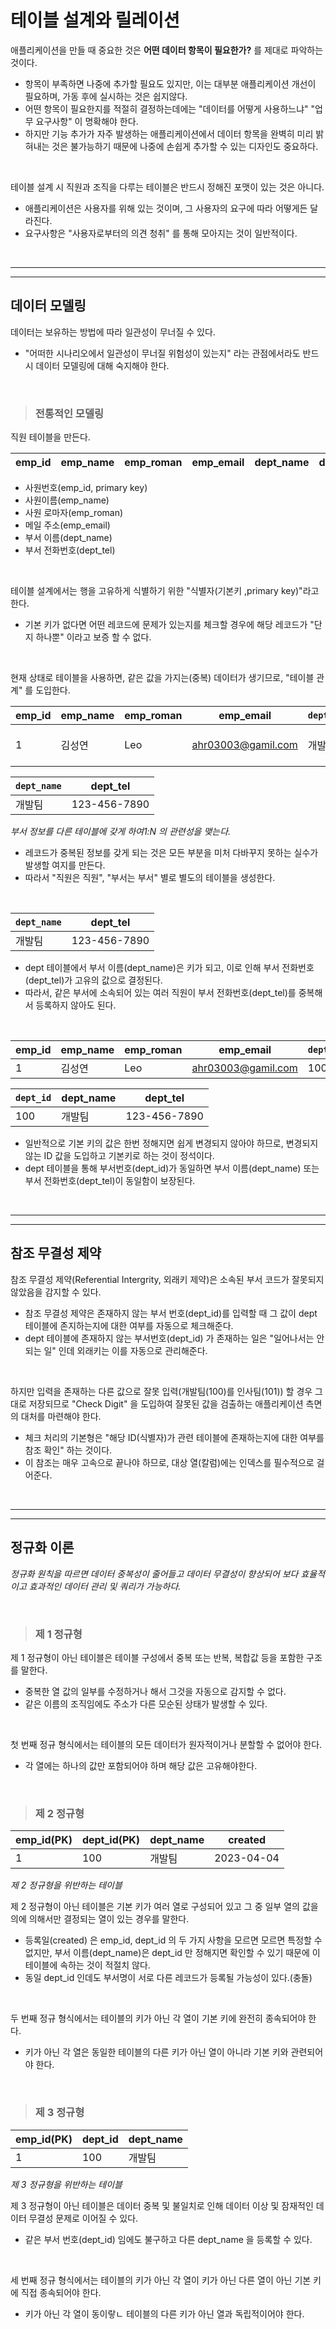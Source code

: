 # **테이블 설계와 릴레이션**

애플리케이션을 만들 때 중요한 것은 **어떤 데이터 항목이 필요한가?** 를 제대로 파악하는 것이다.

- 항목이 부족하면 나중에 추가할 필요도 있지만, 이는 대부분 애플리케이션 개선이 필요하며, 가동 후에 실시하는 것은 쉽지않다.
- 어떤 항목이 필요한지를 적절히 결정하는데에는 "데이터를 어떻게 사용하느냐" "업무 요구사항" 이 명확해야 한다.
- 하지만 기능 추가가 자주 발생하는 애플리케이션에서 데이터 항목을 완벽히 미리 밝혀내는 것은 불가능하기 때문에 나중에 손쉽게 추가할 수 있는 디자인도 중요하다.

<br>

테이블 설계 시 직원과 조직을 다루는 테이블은 반드시 정해진 포맷이 있는 것은 아니다.

- 애플리케이션은 사용자를 위해 있는 것이며, 그 사용자의 요구에 따라 어떻게든 달라진다.
- 요구사항은 "사용자로부터의 의견 청취" 를 통해 모아지는 것이 일반적이다.

<br><hr><hr>

## **데이터 모델링**

데이터는 보유하는 방법에 따라 일관성이 무너질 수 있다.

- "어떠한 시나리오에서 일관성이 무너질 위험성이 있는지" 라는 관점에서라도 반드시 데이터 모델링에 대해 숙지해야 한다.

<br>

> ### **전통적인 모델링**

직원 테이블을 만든다.

emp_id|emp_name|emp_roman|emp_email|dept_name|dept_tel
|---|---|---|---|---|---|

- 사원번호(emp_id, primary key)
- 사원이름(emp_name)
- 사원 로마자(emp_roman)
- 메일 주소(emp_email)
- 부서 이름(dept_name)
- 부서 전화번호(dept_tel)

<br>

테이블 설계에서는 행을 고유하게 식별하기 위한 "식별자(기본키 ,primary key)"라고 한다.

- 기본 키가 없다면 어떤 레코드에 문제가 있는지를 체크할 경우에 해당 레코드가 "단지 하나뿐" 이라고 보증 할 수 없다.

<br>

현재 상태로 테이블을 사용하면, 같은 값을 가지는(중복) 데이터가 생기므로, "테이블 관계" 를 도입한다.

emp_id|emp_name|emp_roman|emp_email|`dept_name`|dept_tel
|---|---|---|---|---|---|
|1|김성연|Leo|ahr03003@gamil.com|개발팀|123-456-7890|

|`dept_name`|dept_tel
|---|---|
|개발팀|123-456-7890|

*부서 정보를 다른 테이블에 갖게 하여1:N 의 관련성을 맺는다.*


- 레코드가 중복된 정보를 갖게 되는 것은 모든 부분을 미처 다바꾸지 못하는 실수가 발생할 여지를 만든다.
- 따라서 "직원은 직원", "부서는 부서" 별로 별도의 테이블을 생성한다.


<br>

|`dept_name`|dept_tel
|---|---|
|개발팀|123-456-7890|

- dept 테이블에서 부서 이름(dept_name)은 키가 되고, 이로 인해 부서 전화번호(dept_tel)가 고유의 값으로 결정된다.
- 따라서, 같은 부서에 소속되어 있는 여러 직원이 부서 전화번호(dept_tel)를 중복해서 등록하지 않아도 된다.

<br>

emp_id|emp_name|emp_roman|emp_email|`dept_id`
|---|---|---|---|---|
|1|김성연|Leo|ahr03003@gamil.com|100|

|`dept_id`|dept_name|dept_tel
|---|---|---|
|100|개발팀|123-456-7890|

- 일반적으로 기본 키의 값은 한번 정해지면 쉽게 변경되지 않아야 하므로, 변경되지 않는 ID 값을 도입하고 기본키로 하는 것이 정석이다.
- dept 테이블을 통해 부서번호(dept_id)가 동일하면 부서 이름(dept_name) 또는 부서 전화번호(dept_tel)이 동일함이 보장된다.

<br><hr><hr>

## **참조 무결성 제약**

참조 무결성 제약(Referential Intergrity, 외래키 제약)은 소속된 부서 코드가 잘못되지 않았음을 감지할 수 있다.

- 참조 무결성 제약은 존재하지 않는 부서 번호(dept_id)를 입력할 때 그 값이 dept 테이블에 존지하는지에 대한 여부를 자동으로 체크해준다.
- dept 테이블에 존재하지 않는 부서번호(dept_id) 가 존재하는 일은 "일어나서는 안되는 일" 인데 외래키는 이를 자동으로 관리해준다.

<br>

하지만 입력을 존재하는 다른 값으로 잘못 입력(개발팀(100)를 인사팀(101)) 할 경우 그대로 저장되므로 "Check Digit" 을 도입하여 잘못된 값을 검출하는 애플리케이션 측면의 대처를 마련해야 한다.

- 체크 처리의 기본형은 "해당 ID(식별자)가 관련 테이블에 존재하는지에 대한 여부를 참조 확인" 하는 것이다.
- 이 참조는 매우 고속으로 끝나야 하므로, 대상 열(칼럼)에는 인덱스를 필수적으로 걸어준다.

<br><hr><hr>


## **정규화 이론**

*정규화 원칙을 따르면 데이터 중복성이 줄어들고 데이터 무결성이 향상되어 보다 효율적이고 효과적인 데이터 관리 및 쿼리가 가능하다.*

<br>

> ### **제 1 정규형**

제 1 정규형이 아닌 테이블은 테이블 구성에서 중복 또는 반복, 복합값 등을 포함한 구조를 말한다.

- 중복한 열 값의 일부를 수정하거나 해서 그것을 자동으로 감지할 수 없다.
- 같은 이름의 조직임에도 주소가 다른 모순된 상태가 발생할 수 있다.

<br>

첫 번째 정규 형식에서는 테이블의 모든 데이터가 원자적이거나 분할할 수 없어야 한다.

- 각 열에는 하나의 값만 포함되어야 하며 해당 값은 고유해야한다.

<br>

> ### **제 2 정규형**

emp_id(PK)|dept_id(PK)|dept_name|created|
|---|---|---|---|
|1|100|개발팀|2023-04-04|

*제 2 정규형을 위반하는 테이블*

제 2 정규형이 아닌 테이블은 기본 키가 여러 열로 구성되어 있고 그 중 일부 열의 값을 의에 의해서만 결정되는 열이 있는 경우를 말한다.

- 등록일(created) 은 emp_id, dept_id 의 두 가지 사항을 모르면 모르면 특정할 수 없지만, 부서 이름(dept_name)은 dept_id 만 정해지면 확인할 수 있기 때문에 이 테이블에 속하는 것이 적절치 않다.
- 동일 dept_id 인데도 부서명이 서로 다른 레코드가 등록될 가능성이 있다.(충돌)

<br>

두 번째 정규 형식에서는 테이블의 키가 아닌 각 열이 기본 키에 완전히 종속되어야 한다.

- 키가 아닌 각 열은 동일한 테이블의 다른 키가 아닌 열이 아니라 기본 키와 관련되어야 한다.

<br>

> ### **제 3 정규형**

emp_id(PK)|dept_id|dept_name|
|---|---|---|
|1|100|개발팀|

*제 3 정규형을 위반하는 테이블*

제 3 정규형이 아닌 테이블은 데이터 중복 및 불일치로 인해 데이터 이상 및 잠재적인 데이터 무결성 문제로 이어질 수 있다.

- 같은 부서 번호(dept_id) 임에도 불구하고 다른 dept_name 을 등록할 수 있다. 

<br>

세 번째 정규 형식에서는 테이블의 키가 아닌 각 열이 키가 아닌 다른 열이 아닌 기본 키에 직접 종속되어야 한다.

- 키가 아닌 각 열이 동이랗ㄴ 테이블의 다른 키가 아닌 열과 독립적이어야 한다.